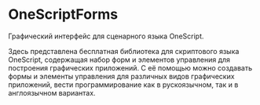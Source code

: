 # OneScriptForms
Графический интерфейс для сценарного языка OneScript.

Здесь представлена бесплатная библиотека для скриптового языка OneScript, содержащая набор форм и элементов управления для построения графических приложений. С её помощью можно создавать формы и элементы управления для различных видов графических приложений, вести программирование как в рускоязычном, так и в англоязычном вариантах.
